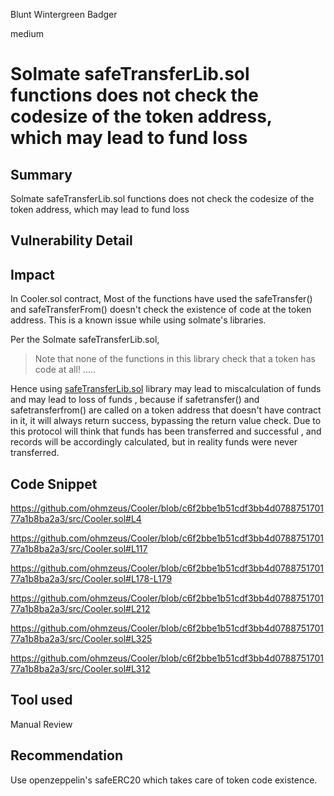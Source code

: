 Blunt Wintergreen Badger

medium

# Solmate safeTransferLib.sol functions does not check the codesize of the token address, which may lead to fund loss
## Summary
Solmate safeTransferLib.sol functions does not check the codesize of the token address, which may lead to fund loss

## Vulnerability Detail
## Impact
In Cooler.sol contract, Most of the functions have used the safeTransfer() and safeTransferFrom() doesn't check the existence of code at the token address. This is a known issue while using solmate's libraries.

Per the Solmate safeTransferLib.sol,

> Note that none of the functions in this library check that a token has code at all! .....

Hence using [safeTransferLib.sol](https://github.com/ohmzeus/Cooler/blob/c6f2bbe1b51cdf3bb4d078875170177a1b8ba2a3/src/Cooler.sol#L4) library may lead to miscalculation of funds and may lead to loss of funds , because if safetransfer() and safetransferfrom() are called on a token address that doesn't have contract in it, it will always return success, bypassing the return value check. Due to this protocol will think that funds has been transferred and successful , and records will be accordingly calculated, but in reality funds were never transferred.

## Code Snippet
https://github.com/ohmzeus/Cooler/blob/c6f2bbe1b51cdf3bb4d078875170177a1b8ba2a3/src/Cooler.sol#L4

https://github.com/ohmzeus/Cooler/blob/c6f2bbe1b51cdf3bb4d078875170177a1b8ba2a3/src/Cooler.sol#L117

https://github.com/ohmzeus/Cooler/blob/c6f2bbe1b51cdf3bb4d078875170177a1b8ba2a3/src/Cooler.sol#L178-L179

https://github.com/ohmzeus/Cooler/blob/c6f2bbe1b51cdf3bb4d078875170177a1b8ba2a3/src/Cooler.sol#L212

https://github.com/ohmzeus/Cooler/blob/c6f2bbe1b51cdf3bb4d078875170177a1b8ba2a3/src/Cooler.sol#L325

https://github.com/ohmzeus/Cooler/blob/c6f2bbe1b51cdf3bb4d078875170177a1b8ba2a3/src/Cooler.sol#L312

## Tool used
Manual Review

## Recommendation
Use openzeppelin's safeERC20 which takes care of token code existence.